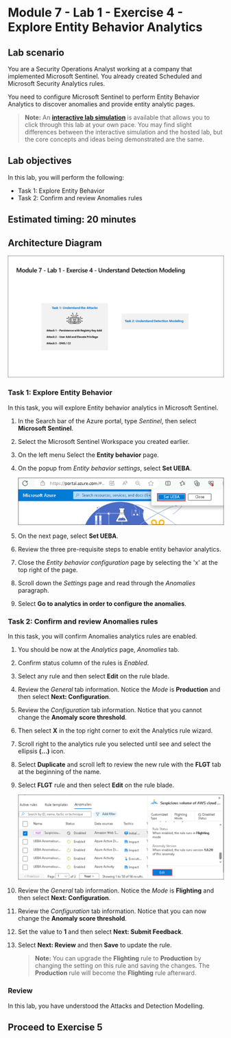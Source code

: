 # Module 7 - Lab 1 - Exercise 4 - Explore Entity Behavior Analytics

## Lab scenario

You are a Security Operations Analyst working at a company that implemented Microsoft Sentinel. You already created Scheduled and Microsoft Security Analytics rules. 

You need to configure Microsoft Sentinel to perform Entity Behavior Analytics to discover anomalies and provide entity analytic pages.

>**Note:** An **[interactive lab simulation](https://mslabs.cloudguides.com/guides/SC-200%20Lab%20Simulation%20-%20Explore%20entity%20behavior%20analytics)** is available that allows you to click through this lab at your own pace. You may find slight differences between the interactive simulation and the hosted lab, but the core concepts and ideas being demonstrated are the same. 

## Lab objectives
 In this lab, you will perform the following:
- Task 1: Explore Entity Behavior 
- Task 2: Confirm and review Anomalies rules

## Estimated timing: 20 minutes

## Architecture Diagram

  ![Picture 1](../Media/SC200-Lab_Diagrams_Mod7_L1_Ex4.png)

### Task 1: Explore Entity Behavior 

In this task, you will explore Entity behavior analytics in Microsoft Sentinel.

1. In the Search bar of the Azure portal, type *Sentinel*, then select **Microsoft Sentinel**.

1. Select the Microsoft Sentinel Workspace you created earlier.

1. On the left menu Select the **Entity behavior** page.

1. On the popup from *Entity behavior settings*, select **Set UEBA**.

    ![Lab overview.](../Media/ueba.png)

1. On the next page, select **Set UEBA**.

1. Review the three pre-requisite steps to enable entity behavior analytics.

1. Close the *Entity behavior configuration* page by selecting the 'x' at the top right of the page.

1. Scroll down the *Settings* page and read through the *Anomalies* paragraph.

1. Select **Go to analytics in order to configure the anomalies**.

### Task 2: Confirm and review Anomalies rules

In this task, you will confirm Anomalies analytics rules are enabled.

1. You should be now at the *Analytics* page, *Anomalies* tab.

1. Confirm status column of the rules is *Enabled*.

1. Select any rule and then select **Edit** on the rule blade.

1. Review the *General* tab information. Notice the *Mode* is **Production** and then select **Next: Configuration**.

1. Review the *Configuration* tab information. Notice that you cannot change the **Anomaly score threshold**.

1. Then select **X** in the top right corner to exit the Analytics rule wizard.

1. Scroll right to the analytics rule you selected until see and select the ellipsis **(...)** icon.

1. Select **Duplicate** and scroll left to review the new rule with the **FLGT** tab at the beginning of the name.

1. Select **FLGT** rule and then select **Edit** on the rule blade.

     ![Lab overview.](../Media/flgt.png)

1. Review the *General* tab information. Notice the *Mode* is **Flighting** and then select **Next: Configuration**.

1. Review the *Configuration* tab information. Notice that you can now change the **Anomaly score threshold**.

1. Set the value to **1** and then select **Next: Submit Feedback**.

1. Select **Next: Review** and then **Save** to update the rule.

    >**Note:** You can upgrade the **Flighting** rule to **Production** by changing the setting on this rule and saving the changes. The **Production** rule will become the **Flighting** rule afterward.
    
### Review
In this lab, you have understood the Attacks and Detection Modelling.

## Proceed to Exercise 5